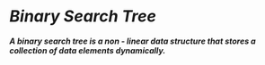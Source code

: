 # _Binary Search Tree_

***A binary search tree is a non - linear data structure that stores a collection of data elements dynamically.***
